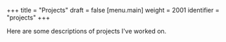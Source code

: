 +++
title = "Projects"
draft = false
[menu.main]
  weight = 2001
  identifier = "projects"
+++

Here are some descriptions of projects I've worked on.
